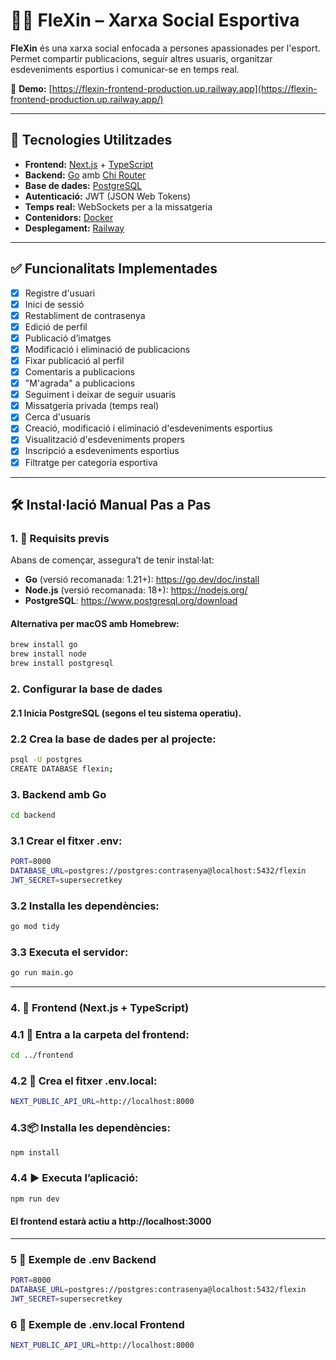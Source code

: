 # 🏋️‍♂️ FleXin – Xarxa Social Esportiva

**FleXin** és una xarxa social enfocada a persones apassionades per l'esport. Permet compartir publicacions, seguir altres usuaris, organitzar esdeveniments esportius i comunicar-se en temps real.

🔗 **Demo:** [https://flexin-frontend-production.up.railway.app](https://flexin-frontend-production.up.railway.app/)

---

## 🚀 Tecnologies Utilitzades

- **Frontend:** [Next.js](https://nextjs.org/) + [TypeScript](https://www.typescriptlang.org/)
- **Backend:** [Go](https://golang.org/) amb [Chi Router](https://github.com/go-chi/chi)
- **Base de dades:** [PostgreSQL](https://www.postgresql.org/)
- **Autenticació:** JWT (JSON Web Tokens)
- **Temps real:** WebSockets per a la missatgeria
- **Contenidors:** [Docker](https://www.docker.com/)
- **Desplegament:** [Railway](https://railway.app/)

---

## ✅ Funcionalitats Implementades

- [x] Registre d'usuari
- [x] Inici de sessió
- [x] Restabliment de contrasenya
- [x] Edició de perfil
- [x] Publicació d’imatges
- [x] Modificació i eliminació de publicacions
- [x] Fixar publicació al perfil
- [x] Comentaris a publicacions
- [x] "M'agrada" a publicacions
- [x] Seguiment i deixar de seguir usuaris
- [x] Missatgeria privada (temps real)
- [x] Cerca d'usuaris
- [x] Creació, modificació i eliminació d'esdeveniments esportius
- [x] Visualització d'esdeveniments propers
- [x] Inscripció a esdeveniments esportius
- [x] Filtratge per categoria esportiva

---

## 🛠️ Instal·lació Manual Pas a Pas

### 1. 🧰 Requisits previs

Abans de començar, assegura’t de tenir instal·lat:

- **Go** (versió recomanada: 1.21+): https://go.dev/doc/install
- **Node.js** (versió recomanada: 18+): https://nodejs.org/
- **PostgreSQL**: https://www.postgresql.org/download

#### Alternativa per macOS amb Homebrew:

```bash
brew install go
brew install node
brew install postgresql
```

### 2. Configurar la base de dades
#### 2.1 Inicia PostgreSQL (segons el teu sistema operatiu).
### 2.2 Crea la base de dades per al projecte:

```bash
psql -U postgres
CREATE DATABASE flexin;
```

### 3. Backend amb Go

```bash
cd backend
```

### 3.1 Crear el fitxer .env:
```bash
PORT=8000
DATABASE_URL=postgres://postgres:contrasenya@localhost:5432/flexin
JWT_SECRET=supersecretkey
```

### 3.2 Installa les dependències:
```bash
go mod tidy
```

### 3.3 Executa el servidor:
```bash
go run main.go
```
---

### 4. 🎨 Frontend (Next.js + TypeScript)
### 4.1 📁 Entra a la carpeta del frontend:
```bash
cd ../frontend
```

### 4.2 🧪 Crea el fitxer .env.local:
```bash
NEXT_PUBLIC_API_URL=http://localhost:8000
```

### 4.3📦 Installa les dependències:
```bash
npm install
```

### 4.4 ▶️ Executa l’aplicació:
```bash
npm run dev
```
#### El frontend estarà actiu a http://localhost:3000

--- 

### 5 🧪 Exemple de .env Backend
```bash
PORT=8000
DATABASE_URL=postgres://postgres:contrasenya@localhost:5432/flexin
JWT_SECRET=supersecretkey
```

### 6 🧪 Exemple de .env.local Frontend
```bash
NEXT_PUBLIC_API_URL=http://localhost:8000
```




